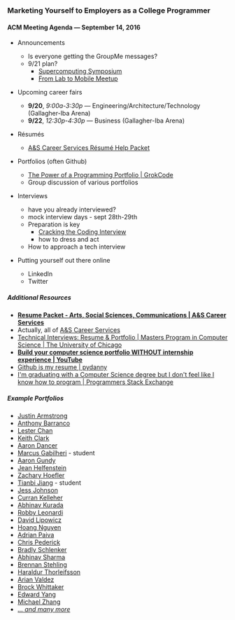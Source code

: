 ### Marketing Yourself to Employers as a College Programmer

#### ACM Meeting Agenda — September 14, 2016

- Announcements
  - Is everyone getting the GroupMe messages?
  - 9/21 plan?
    - [Supercomputing Symposium](http://symposium.oscer.ou.edu/)
    - [From Lab to Mobile Meetup](https://appcenter.okstate.edu/content/lab2mobile)
    
- Upcoming career fairs
  - **9/20**, *9:00a-3:30p* — Engineering/Architecture/Technology (Gallagher-Iba Arena)
  - **9/22**, *12:30p-4:30p* — Business (Gallagher-Iba Arena)
  
- Résumés
  - [A&S Career Services Résumé Help Packet](http://ascareers.okstate.edu/images/pdf/packets/Resume_packet_for_prehealth_math_and_science_majors.pdf)

- Portfolios (often Github)
  - [The Power of a Programming Portfolio | GrokCode](http://grokcode.com/58/the-power-of-a-programming-portfolio/)
  - Group discussion of various portfolios

- Interviews
  - have you already interviewed?
  - mock interview days - sept 28th-29th
  - Preparation is key
    - [Cracking the Coding Interview](http://www.crackingthecodinginterview.com/)
    - how to dress and act
  - How to approach a tech interview



- Putting yourself out there online
  - LinkedIn
  - Twitter

##### Additional Resources
- **[Resume Packet - Arts, Social Sciences, Communications | A&S Career Services](http://ascareers.okstate.edu/images/pdf/packets/Resume_packet_for_prehealth_math_and_science_majors.pdf)**
- Actually, all of [A&S Career Services](https://ascareers.okstate.edu)
- [Technical Interviews: Resume & Portfolio | Masters Program in Computer Science | The University of Chicago](https://masters.cs.uchicago.edu/page/technical-interviews-resume-portfolio)
- **[Build your computer science portfolio WITHOUT internship experience | YouTube](https://www.youtube.com/watch?v=fkEgdOIQoUk)**
- [Github is my resume | pydanny](http://pydanny.blogspot.com/2011/08/github-is-my-resume.html)
- [I'm graduating with a Computer Science degree but I don't feel like I know how to program | Programmers Stack Exchange](http://programmers.stackexchange.com/questions/43528/im-graduating-with-a-computer-science-degree-but-i-dont-feel-like-i-know-how-t)

##### Example Portfolios
- [Justin Armstrong](https://github.com/justinmeister)
- [Anthony Barranco](http://anthonybarranco.com/)
- [Lester Chan](https://lesterchan.net/portfolio/programming/)
- [Keith Clark](http://keithclark.co.uk/)
- [Aaron Dancer](http://aarondancer.com/)
- [Marcus Gabilheri](https://github.com/fnk0) - student
- [Aaron Gundy](http://www.agundy.com/projects/)
- [Jean Helfenstein](http://www.jeanhelfenstein.com/)
- [Zachary Hoefler](https://zachhoefler.com/)
- [Tianbi Jiang](http://www.utdallas.edu/~txj131430/) - student
- [Jess Johnson](http://grokcode.com/programmer-portfolio/)
- [Curran Kelleher](https://github.com/curran/portfolio)
- [Abhinav Kurada](http://akurada.tech/)
- [Robby Leonardi](http://www.rleonardi.com/design-portfolio/)
- [David Lipowicz](http://borntostudycomputerscience.com/)
- [Hoang Nguyen](http://hoangnm.com/)
- [Adrian Paiva](http://www.adrianpaiva.com/)
- [Chris Pederick](http://chrispederick.com/)
- [Bradly Schlenker](http://bradly.me/)
- [Abhinav Sharma](https://github.com/ExC0d3)
- [Brennan Stehling](http://brennanmke.github.io/Portfolio/)
- [Haraldur Thorleifsson](http://haraldurthorleifsson.com/)
- [Arian Valdez](http://arianv.com/)
- [Brock Whittaker](http://www.lavancier.com/)
- [Edward Yang](http://ezyang.com/)
- [Michael Zhang](http://zhang165.github.io/index.html)
- *[... and many more](https://github.com/HackathonHackers/personal-sites)*
